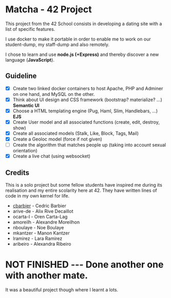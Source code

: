 # Matcha - 42 Project

This project from the 42 School consists in developing a dating site with a list of specific features.

I use docker to make it portable in order to enable me to work on our student-dump, my staff-dump and also remotely.

I chose to learn and use **node.js (+Express)** and thereby discover a new language (**JavaScript**).

## Guideline

- [x] Create two linked docker containers to host Apache, PHP and Adminer on one hand, and MySQL on the other.
- [x] Think about UI design and CSS framework (bootstrap? materialize? ...) **Semantic UI**
- [x] Choose a HTML templating engine (Pug, Haml, Slim, Handlebars, ...) **EJS**
- [x] Create User model and all associated functions (create, edit, destroy, show) 
- [x] Create all associated models (Stalk, Like, Block, Tags, Mail)
- [x] Create a Geoloc model (force if not given)
- [ ] Create the algorithm that matches people up (taking into account sexual orientation)
- [x] Create a live chat (using websocket)

## Credits

This is a solo project but some fellow students have inspired me during its realisation and my entire scolarity here at 42. They have written lines of code in my own kernel for life.

* [cbarbier](https://github.com/cbarbier) - Cedric Barbier
* arive-de - Alix Rive Decaillot
* ocarta-l - Oren Carta-Lag
* amoreilh - Alexandre Moreilhon
* nboulaye - Noe Boulaye
* mkantzer - Manon Kantzer
* lramirez - Lara Ramirez
* aribeiro - Alexandra Ribeiro


# NOT FINISHED --- Done another one with another mate.
It was a beautiful project though where I learnt a lots.
